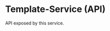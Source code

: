 Template-Service (API)
==================================================================================================

API exposed by this service.

